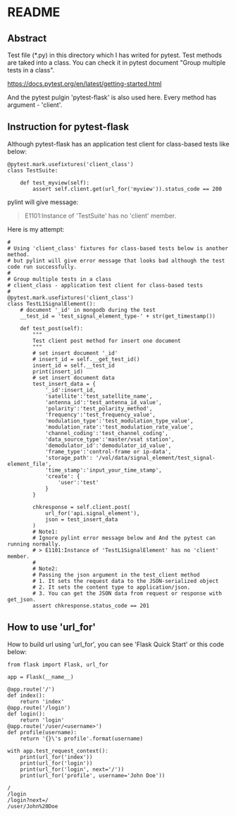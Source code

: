 # README

## Abstract

Test file (*.py) in this directory which I has writed for pytest.
Test methods are taked into a class. You can check it in pytest document "Group multiple tests in a class".

<https://docs.pytest.org/en/latest/getting-started.html>

And the pytest pulgin 'pytest-flask' is also used here.
Every method has argument - 'client'.

## Instruction for pytest-flask

Although pytest-flask has an application test client for class-based tests like below:

```(python)
@pytest.mark.usefixtures('client_class')
class TestSuite:

    def test_myview(self):
        assert self.client.get(url_for('myview')).status_code == 200
```

pylint will give message:
> E1101:Instance of 'TestSuite' has no 'client' member.

Here is my attempt:

```(python)
#
# Using 'client_class' fixtures for class-based tests below is another method.
# but pylint will give error message that looks bad although the test code run successfully.
#
# Group multiple tests in a class
# client_class - application test client for class-based tests
#
@pytest.mark.usefixtures('client_class')
class TestL1SignalElement():
    # document '_id' in mongodb during the test
    __test_id = 'test_signal_element_type-' + str(get_timestamp())

    def test_post(self):
        """
        Test client post method for insert one document
        """
        # set insert document '_id'
        # insert_id = self.__get_test_id()
        insert_id = self.__test_id
        print(insert_id)
        # set insert document data
        test_insert_data = {
            '_id':insert_id,
            'satellite':'test_satellite_name',
            'antenna_id':'test_antenna_id_value',
            'polarity':'test_polarity_method',
            'frequency':'test_frequency_value',
            'modulation_type':'test_modulation_type_value',
            'modulation_rate':'test_modulation_rate_value',
            'channel_coding':'test_channel_coding',
            'data_source_type':'master/vsat station',
            'demodulator_id':'demodulator_id_value',
            'frame_type':'control-frame or ip-data',
            'storage_path': '/vol/data/signal_element/test_signal-element_file',
            'time_stamp':'input_your_time_stamp',
            'create': {
                'user':'test'
            }
        }

        chkresponse = self.client.post(
            url_for('api.signal_element'),
            json = test_insert_data
        )
        # Note1:
        # Ignore pylint error message below and And the pytest can running normally.
        # > E1101:Instance of 'TestL1SignalElement' has no 'client' member.
        # 
        # Note2:
        # Passing the json argument in the test_client method
        # 1. It sets the request data to the JSON-serialized object
        # 2. It sets the content type to application/json.
        # 3. You can get the JSON data from request or response with get_json.
        assert chkresponse.status_code == 201
```

## How to use 'url_for'

How to build url using 'url_for', you can see 'Flask Quick Start' or this code below:

```(python)
from flask import Flask, url_for

app = Flask(__name__)

@app.route('/')
def index():
    return 'index'
@app.route('/login')
def login():
    return 'login'
@app.route('/user/<username>')
def profile(username):
    return '{}\'s profile'.format(username)

with app.test_request_context():
    print(url_for('index'))
    print(url_for('login'))
    print(url_for('login', next='/'))
    print(url_for('profile', username='John Doe'))

/
/login
/login?next=/
/user/John%20Doe
```